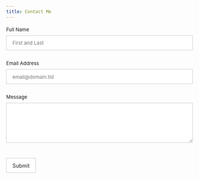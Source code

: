 ```yaml
---
title: Contact Me
---
```


<style>
#fs-frm input, #fs-frm textarea, #fs-frm fieldset, #fs-frm label {
    font-family: inherit;
    font-size: 100%;
    color: inherit;
    border: none;
    border-radius: 0;
    display: block;
    width: 100%;
    padding: 0;
    margin: 0;
    -webkit-appearance: none;
    -moz-appearance: none;
}
#fs-frm label, #fs-frm ::placeholder {
    font-size: .825rem;
    margin-bottom: .5rem;
    padding-top: .2rem;
    display: flex;
    align-items: baseline;
}

/* border, padding, margin, width */
#fs-frm input, #fs-frm textarea {
    border: 1px solid rgba(0,0,0,0.2);
    background-color: rgba(255,255,255,0.9);
    padding: .75em 1rem;
    margin-bottom: 1.5rem;
}
#fs-frm input:focus {
    background-color: white;
    outline: gray solid thin;
    outline-offset: -1px;
}
#fs-frm [type="text"], #fs-frm [type="email"] { width: 100%; }
#fs-frm [type="submit"] {
    width: auto;
    cursor: pointer;
    margin-bottom: 0;
    color: #222222;
}
#fs-frm [type="submit"]:focus { outline: none; }
</style>

<form id="fs-frm" accept-charset="utf-8" name="contact" data-netlify="true" data-netlify-recaptcha="true" method="post">
  <fieldset id="fs-frm-inputs">
    <label for="name">Full Name</label>
    <input type="text" name="name" id="name" placeholder="First and Last" required>
    <label for="email">Email Address</label>
    <input type="email" name="email" id="email" placeholder="email@domain.tld" required>
    <label for="message">Message</label>
    <textarea rows="5" name="message" id="message" required></textarea>
    <div data-netlify-recaptcha="true"></div>
    <input type="hidden" name="subject" id="subject" value="Contact Form Submission">
  </fieldset>
  <br/>
  <input type="submit" value="Submit">
</form>
